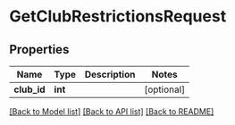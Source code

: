 # GetClubRestrictionsRequest

## Properties
Name | Type | Description | Notes
------------ | ------------- | ------------- | -------------
**club_id** | **int** |  | [optional] 

[[Back to Model list]](../README.md#documentation-for-models) [[Back to API list]](../README.md#documentation-for-api-endpoints) [[Back to README]](../README.md)

